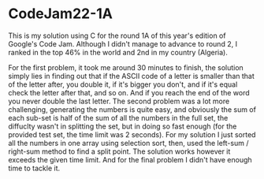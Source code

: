 # CodeJam22-1A
This is my solution using C for the round 1A of this year's edition of Google's Code Jam.
Although I didn't manage to advance to round 2, I ranked in the top 46% in the world and 2nd in my country (Algeria).

For the first problem, it took me around 30 minutes to finish, the solution simply lies in finding out that if the ASCII code of a letter is smaller than that of the letter after, you double it, if it's bigger you don't, and if it's equal check the letter after that, and so on. And if you reach the end of the word you never double the last letter.
The second problem was a lot more challenging, generating the numbers is quite easy, and obviously the sum of each sub-set is half of the sum of all the numbers in the full set, the diffuclty wasn't in splitting the set, but in doing so fast enough (for the provided test set, the time limit was 2 seconds). For my solution I just sorted all the numbers in one array using selection sort, then, used the left-sum / right-sum method to find a split point. The solution works however it exceeds the given time limit. And for the final problem I didn't have enough time to tackle it.
